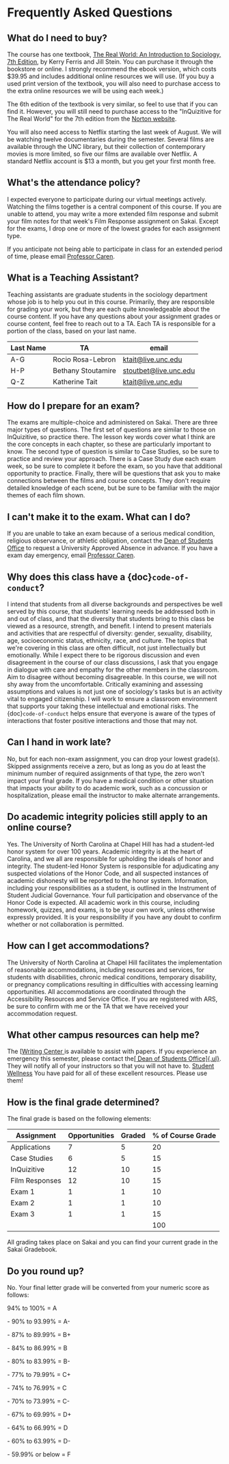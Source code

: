 Frequently Asked Questions
==========================

What do I need to buy?
-----------------------------
The course has one textbook, [The Real World: An Introduction to Sociology, 7th Edition](https://wwnorton.com/books/9780393419337), by Kerry Ferris and Jill Stein. You can purchase it through the bookstore or online. I strongly recommend the ebook version, which costs $39.95 and includes additional online resources we will use. (If you buy a used print version of the textbook, you will also need to purchase access to the extra online resources we will be using each week.)

The 6th edition of the textbook is very similar, so feel to use that if you can find it. However, you will still need to purchase access to the "InQuizitive for The Real World" for the 7th edition from the [Norton website](https://digital.wwnorton.com/realworld7).

You will also need access to Netflix starting the last week of August. We will be watching twelve documentaries during the semester. Several films are available through the UNC library, but their collection of contemporary movies is more limited, so five our films are available over Netflix. A standard Netflix account is $13 a month, but you get your first month free.


What's the attendance policy?
-----------------------------

I expected everyone to participate during our virtual meetings actively.
Watching the films together is a central component of this course. If
you are unable to attend, you may write a more extended film response
and submit your film notes for that week's Film Response assignment on
Sakai. Except for the exams, I drop one or more of the lowest grades for
each assignment type.

If you anticipate not being able to participate in class for an extended period of time, please email [Professor Caren](mailto:neal.caren@unc.edu).

## What is a Teaching Assistant?
Teaching assistants are graduate students in the sociology department whose job is to help you out in this course. Primarily, they are responsible for grading your work, but they are each quite knowledgeable about the course content. If you have any questions about your assignment grades or course content, feel free to reach out to a TA. Each TA is responsible for a portion of the class, based on your last name. 

|Last Name  | TA  |   email  |  
|---|---|---|
|A-G  |    Rocio Rosa-Lebron       |      [ktait@live.unc.edu](mailto:ktait@live.unc.edu)  |       
|H-P |      Bethany Stoutamire      |         [stoutbet@live.unc.edu](mailto:stoutbet@live.unc.edu)    |     
|Q-Z    |   Katherine Tait     |          [ktait@live.unc.edu](mailto:ktait@live.unc.edu)    |  


How do I prepare for an exam?
-----------------------------

The exams are multiple-choice and administered on Sakai. There are three
major types of questions. The first set of questions are similar to
those on InQuizitive, so practice there. The lesson key words cover what
I think are the core concepts in each chapter, so these are particularly
important to know. The second type of question is similar to Case
Studies, so be sure to practice and review your approach. There is a
Case Study due each exam week, so be sure to complete it before the
exam, so you have that additional opportunity to practice. Finally,
there will be questions that ask you to make connections between the
films and course concepts. They don't require detailed knowledge of each
scene, but be sure to be familiar with the major themes of each film
shown.

I can't make it to the exam. What can I do?
-------------------------------------------
If  you are unable to take an exam because of a serious medical condition, religious observance, or athletic obligation, contact the [Dean of Students Office](https://odos.unc.edu/student-support/class-absences/request-university-approved-absences) to request a University Approved Absence in advance. If you have a exam day emergency, email [Professor Caren](mailto:neal.caren@unc.edu).


Why does this class have a {doc}`code-of-conduct`?
------------------------------------------------
I intend that students from all diverse backgrounds and perspectives be
well served by this course, that students' learning needs be addressed
both in and out of class, and that the diversity that students bring to
this class be viewed as a resource, strength, and benefit. I intend to
present materials and activities that are respectful of diversity:
gender, sexuality, disability, age, socioeconomic status, ethnicity,
race, and culture. The topics that we're covering in this class are
often difficult, not just intellectually but emotionally. While I expect
there to be rigorous discussion and even disagreement in the course of
our class discussions, I ask that you engage in dialogue with care and
empathy for the other members in the classroom. Aim to disagree without
becoming disagreeable. In this course, we will not shy away from the
uncomfortable. Critically examining and assessing assumptions and values
is not just one of sociology's tasks but is an activity vital to engaged
citizenship. I will work to ensure a classroom environment that supports
your taking these intellectual and emotional risks. The
{doc}`code-of-conduct` helps ensure that everyone is aware of the types of
interactions that foster positive interactions and those that may not.

Can I hand in work late?
------------------------

No, but for each non-exam assignment, you can drop your lowest grade(s).
Skipped assignments receive a zero, but as long as you do at least the
minimum number of required assignments of that type, the zero won't
impact your final grade. If you have a medical condition or other
situation that impacts your ability to do academic work, such as a
concussion or hospitalization, please email the instructor to make
alternate arrangements.



Do academic integrity policies still apply to an online course?
---------------------------------------------------------------

Yes. The University of North Carolina at Chapel Hill has had a
student-led honor system for over 100 years. Academic integrity is at
the heart of Carolina, and we all are responsible for upholding the
ideals of honor and integrity. The student-led Honor System is
responsible for adjudicating any suspected violations of the Honor Code,
and all suspected instances of academic dishonesty will be reported to
the honor system. Information, including your responsibilities as a
student, is outlined in the Instrument of Student Judicial Governance.
Your full participation and observance of the Honor Code is expected.
All academic work in this course, including homework, quizzes, and
exams, is to be your own work, unless otherwise expressly provided. It
is your responsibility if you have any doubt to confirm whether or not
collaboration is permitted.

How can I get accommodations?
-----------------------------

The University of North Carolina at Chapel Hill facilitates the
implementation of reasonable accommodations, including resources and
services, for students with disabilities, chronic medical conditions,
temporary disability, or pregnancy complications resulting in
difficulties with accessing learning opportunities. All accommodations
are coordinated through the Accessibility Resources and Service Office.
If you are registered with ARS, be sure to confirm with me or the TA
that we have received your accommodation request.

What other campus resources can help me?
----------------------------------------

The [[Writing Center ](https://writingcenter.unc.edu)is available
to assist with papers. If you experience an emergency this semester,
please contact the[[ Dean of Students
Office]{.ul}](https://odos.unc.edu). They will notify all of your
instructors so that you will not have to. [Student
Wellness](https://studentwellness.unc.edu/) You have paid for
all of these excellent resources. Please use them!



How is the final grade determined?
----------------------------------

The final grade is based on the following elements:

|Assignment  | Opportunities  |   Graded  |   % of Course Grade |
|---|---|---|---|
|Applications  |    7         |       5  |       20 |
|Case Studies |      6      |          5    |     15 |
|InQuizitive    |   12     |          10    |    15 |
|Film Responses  |   12     |          10     |   15 |
|Exam 1      |      1       |         1     |    10 |
|Exam 2    |        1       |         1     |    10 |
|Exam 3      |      1     |           1   |      15 |
|              |  |              |           100 |





All grading takes place on Sakai and you can find your current grade in
the Sakai Gradebook.

Do you round up?
----------------

No. Your final letter grade will be converted from your numeric score as
follows:

94% to 100% = A

\- 90% to 93.99% = A-

\- 87% to 89.99% = B+

\- 84% to 86.99% = B

\- 80% to 83.99% = B-

\- 77% to 79.99% = C+

\- 74% to 76.99% = C

\- 70% to 73.99% = C-

\- 67% to 69.99% = D+

\- 64% to 66.99% = D

\- 60% to 63.99% = D-

\- 59.99% or below = F
